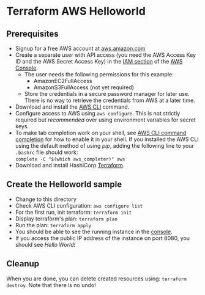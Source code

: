# Terraform AWS Helloworld

## Prerequisites

* Signup for a free AWS account at [aws.amazon.com](https://aws.amazon.com)
* Create a separate user with API access (you need the AWS Access Key ID and the AWS
Secret Access Key) in the [IAM section](https://console.aws.amazon.com/iam/) of the 
[AWS Console](https://console.aws.amazon.com/).
  * The user needs the following permissions for this example:
    * AmazonEC2FullAccess
    * AmazonS3FullAccess (not yet required)
  * Store the credentials in a secure password manager for later use. There is no
    way to retrieve the credentials from AWS at a later time.
* Download and install the [AWS CLI](https://docs.aws.amazon.com/cli/latest/userguide/awscli-install-linux.html)
  command.
* Configure access to AWS using `aws configure`. This is not strictly required but _recommended_ over using environment variables for secret keys.
* To make tab completion work on your shell, see
  [AWS CLI command completion](https://docs.aws.amazon.com/cli/latest/userguide/cli-command-completion.html)
  for how to enable it in your shell. If you installed the AWS CLI using the default method of using _pip_, adding
  the following line to your `.bashrc` file should work:  
    `complete -C "$(which aws_completer)" aws`
* Download and install HashiCorp [Terraform](https://www.terraform.io/downloads.html).

## Create the Helloworld sample

* Change to this directory
* Check AWS CLI configuration: `aws configure list`
* For the first run, init terraform: `terraform init`
* Display terraform's plan: `terraform plan`
* Run the plan: `terraform apply`
* You should be able to see the running instance in the 
  [console](https://console.aws.amazon.com/ec2/v2/home?region=us-east-1).
* If you access the public IP address of the instance on port 8080, you should see _Hello World!_

## Cleanup

When you are done, you can delete created resources using: `terraform destroy`.
Note that there is no undo!
